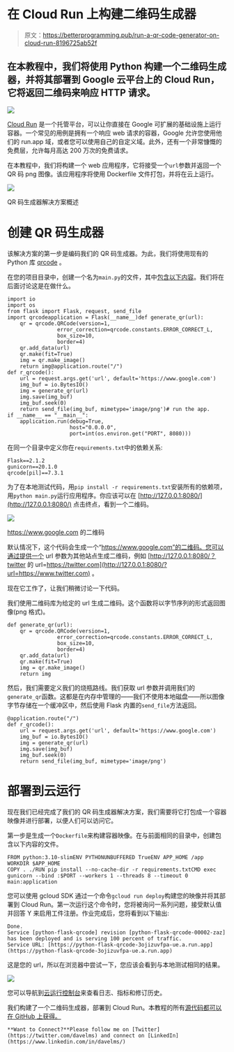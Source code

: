 # 在 Cloud Run 上构建二维码生成器

> 原文：<https://betterprogramming.pub/run-a-qr-code-generator-on-cloud-run-8196725ab52f>

## 在本教程中，我们将使用 Python 构建一个二维码生成器，并将其部署到 Google 云平台上的 Cloud Run，它将返回二维码来响应 HTTP 请求。

![](img/bab5c5f8bead15e07b4495571436ae49.png)

[Cloud Run](https://cloud.google.com/run/) 是一个托管平台，可以让你直接在 Google 可扩展的基础设施上运行容器。一个常见的用例是拥有一个响应 web 请求的容器，Google 允许您使用他们的 run.app 域，或者您可以使用自己的自定义域。此外，还有一个非常慷慨的免费层，允许每月高达 200 万次的免费请求。

在本教程中，我们将构建一个 web 应用程序，它将接受一个`url`参数并返回一个 QR 码 png 图像。该应用程序将使用 Dockerfile 文件打包，并将在云上运行。

![](img/edc8e6fb2d7d053b150429ccc7ba3bff.png)

QR 码生成器解决方案概述

# 创建 QR 码生成器

该解决方案的第一步是编码我们的 QR 码生成器。为此，我们将使用现有的 Python 库 [qrcode](https://pypi.org/project/qrcode/) 。

在您的项目目录中，创建一个名为`main.py`的文件，其中[包含以下内容](https://github.com/davelms/python-flask-qrcode/blob/main/main.py)。我们将在后面讨论这是在做什么。

```
import io
import os
from flask import Flask, request, send_file
import qrcodeapplication = Flask(__name__)def generate_qr(url):
    qr = qrcode.QRCode(version=1,
                error_correction=qrcode.constants.ERROR_CORRECT_L,
                box_size=10,
                border=4)
    qr.add_data(url)
    qr.make(fit=True)
    img = qr.make_image()
    return img@application.route("/")
def r_qrcode():
    url = request.args.get('url', default='https://www.google.com')
    img_buf = io.BytesIO()
    img = generate_qr(url)
    img.save(img_buf)
    img_buf.seek(0)
    return send_file(img_buf, mimetype='image/png')# run the app.
if __name__ == "__main__":
    application.run(debug=True, 
                    host="0.0.0.0", 
                    port=int(os.environ.get("PORT", 8080)))
```

在同一个目录中定义你在`requirements.txt`中的依赖关系:

```
Flask==2.1.2
gunicorn==20.1.0
qrcode[pil]==7.3.1
```

为了在本地测试代码，用`pip install -r requirements.txt`安装所有的依赖项，用`python main.py`运行应用程序。你应该可以在 [http://127.0.0.1:8080/](http://127.0.0.1:8080/) 点击终点，看到一个二维码。

![](img/02da6e257a8977a351ed2f6b28d4eab3.png)

https://www.google.com 的二维码

默认情况下，这个代码会生成一个“https://www.google.com”的二维码。您可以通过提供一个 url 参数为其他站点生成二维码，例如 [http://127.0.0.1:8080/？twitter 的 url=https://twitter.com](http://127.0.0.1:8080/?url=https://www.twitter.com) 。

现在它工作了，让我们稍微讨论一下代码。

我们使用二维码库为给定的 url 生成二维码。这个函数将以字节序列的形式返回图像(png 格式)。

```
def generate_qr(url):
    qr = qrcode.QRCode(version=1,
                error_correction=qrcode.constants.ERROR_CORRECT_L,
                box_size=10,
                border=4)
    qr.add_data(url)
    qr.make(fit=True)
    img = qr.make_image()
    return img
```

然后，我们需要定义我们的烧瓶路线。我们获取 url 参数并调用我们的`generate_qr`函数。这都是在内存中管理的——我们不使用本地磁盘——所以图像字节存储在一个缓冲区中，然后使用 Flask 内置的`send_file`方法返回。

```
@application.route("/")
def r_qrcode():
    url = request.args.get('url', default='https://www.google.com')
    img_buf = io.BytesIO()
    img = generate_qr(url)
    img.save(img_buf)
    img_buf.seek(0)
    return send_file(img_buf, mimetype='image/png')
```

# 部署到云运行

现在我们已经完成了我们的 QR 码生成器解决方案，我们需要将它打包成一个容器映像并进行部署，以便人们可以访问它。

第一步是生成一个`Dockerfile`来构建容器映像。在与前面相同的目录中，创建包含以下内容的文件。

```
FROM python:3.10-slimENV PYTHONUNBUFFERED TrueENV APP_HOME /app
WORKDIR $APP_HOME
COPY . ./RUN pip install --no-cache-dir -r requirements.txtCMD exec gunicorn --bind :$PORT --workers 1 --threads 8 --timeout 0 main:application
```

您可以使用 gcloud SDK 通过一个命令`gcloud run deploy`构建您的映像并将其部署到 Cloud Run。第一次运行这个命令时，您将被询问一系列问题，接受默认值并回答 Y 来启用工件注册。作业完成后，您将看到以下输出:

```
Done.                                                                                                                                                  
Service [python-flask-qrcode] revision [python-flask-qrcode-00002-zaz] has been deployed and is serving 100 percent of traffic.
Service URL: [https://python-flask-qrcode-3ojizuvfpa-ue.a.run.app](https://python-flask-qrcode-3ojizuvfpa-ue.a.run.app)
```

这是您的 url，所以在浏览器中尝试一下，您应该会看到与本地测试相同的结果。

![](img/0b06298b44eb6f0323e2c84e8dc8666d.png)

您可以导航到[云运行控制台](https://console.cloud.google.com/run)来查看日志、指标和修订历史。

我们构建了一个二维码生成器，部署到 Cloud Run。本教程的所有[源代码都可以在 GitHub 上获得。](https://github.com/davelms/python-flask-qrcode)

```
**Want to Connect?**Please follow me on [Twitter](https://twitter.com/davelms) and connect on [LinkedIn](https://www.linkedin.com/in/davelms/)
```